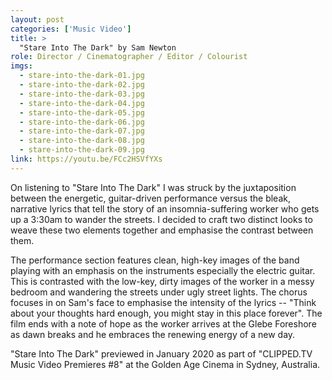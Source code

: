 ```yaml
---
layout: post
categories: ['Music Video']
title: >
  "Stare Into The Dark" by Sam Newton
role: Director / Cinematographer / Editor / Colourist
imgs: 
  - stare-into-the-dark-01.jpg
  - stare-into-the-dark-02.jpg
  - stare-into-the-dark-03.jpg
  - stare-into-the-dark-04.jpg
  - stare-into-the-dark-05.jpg
  - stare-into-the-dark-06.jpg
  - stare-into-the-dark-07.jpg
  - stare-into-the-dark-08.jpg
  - stare-into-the-dark-09.jpg
link: https://youtu.be/FCc2HSVfYXs
---
```


On listening to "Stare Into The Dark" I was struck by the juxtaposition between the energetic, guitar-driven performance versus the bleak, narrative lyrics that tell the story of an insomnia-suffering worker who gets up a 3:30am to wander the streets. I decided to craft two distinct looks to weave these two elements together and emphasise the contrast between them.

The performance section features clean, high-key images of the band playing with an emphasis on the instruments especially the electric guitar. This is contrasted with the low-key, dirty images of the worker in a messy bedroom and wandering the streets under ugly street lights. The chorus focuses in on Sam's face to emphasise the intensity of the lyrics -- "Think about your thoughts hard enough, you might stay in this place forever". The film ends with a note of hope as the worker arrives at the Glebe Foreshore as dawn breaks and he embraces the renewing energy of a new day.

"Stare Into The Dark" previewed in January 2020 as part of "CLIPPED.TV Music Video Premieres #8" at the Golden Age Cinema in Sydney, Australia.